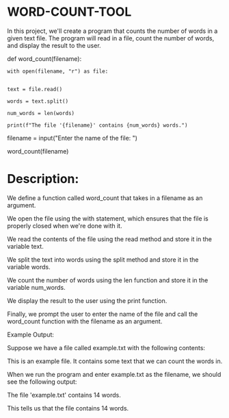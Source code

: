 # WORD-COUNT-TOOL
In this project, we'll create a program that counts the number of words in a given text file. The program will read in a file, count the number of words, and display the result to the user.


def word_count(filename):

    with open(filename, "r") as file:
    
    
    text = file.read()
    
    words = text.split()
    
    num_words = len(words)
    
    print(f"The file '{filename}' contains {num_words} words.")


filename = input("Enter the name of the file: ")

word_count(filename)



# Description:

We define a function called word_count that takes in a filename as an argument.

We open the file using the with statement, which ensures that the file is properly closed when we're done with it.

We read the contents of the file using the read method and store it in the variable text.

We split the text into words using the split method and store it in the variable words.

We count the number of words using the len function and store it in the variable num_words.

We display the result to the user using the print function.

Finally, we prompt the user to enter the name of the file and call the word_count function with the filename as an argument.


Example Output:

Suppose we have a file called example.txt with the following contents:


This is an example file. It contains some text that we can count the words in.

When we run the program and enter example.txt as the filename, we should see the following output:


The file 'example.txt' contains 14 words.

This tells us that the file contains 14 words.
